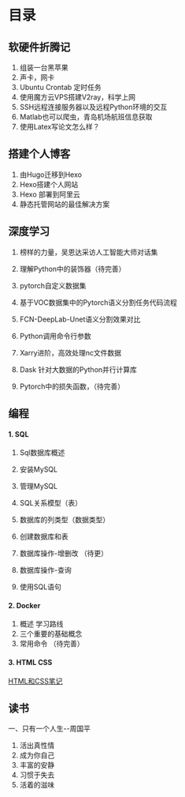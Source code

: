 # 目录

## 软硬件折腾记

1. 组装一台黑苹果
2. 声卡，网卡
3. Ubuntu Crontab 定时任务
4. 使用魔方云VPS搭建V2ray，科学上网
5. SSH远程连接服务器以及远程Python环境的交互
6. Matlab也可以爬虫，青岛机场航班信息获取
7. 使用Latex写论文怎么样？

## 搭建个人博客

1. 由Hugo迁移到Hexo
2. Hexo搭建个人网站
3. Hexo 部署到阿里云
4. 静态托管网站的最佳解决方案

## 深度学习

1. 榜样的力量，吴恩达采访人工智能大师对话集

2. 理解Python中的装饰器（待完善）
3. pytorch自定义数据集
4. 基于VOC数据集中的Pytorch语义分割任务代码流程
5. FCN-DeepLab-Unet语义分割效果对比
6. Python调用命令行参数
7. Xarry进阶，高效处理nc文件数据
8. Dask 针对大数据的Python并行计算库
9. Pytorch中的损失函数，（待完善）

## 编程

#### 1. SQL

1. Sql数据库概述

2. 安装MySQL

3. 管理MySQL

4. SQL关系模型（表）

5. 数据库的列类型（数据类型）

6. 创建数据库和表

7. 数据库操作-增删改 （待更）

8. 数据库操作-查询

9. 使用SQL语句
   
#### 2. Docker

1. 概述 学习路线
2. 三个重要的基础概念
3. 常用命令 （待完善）

#### 3. HTML CSS

[HTML和CSS笔记](https://github.com/Flionay/Html-and-CSS)


## 读书

一、只有一个人生--周国平

1. 活出真性情
2. 成为你自己
3. 丰富的安静
4. 习惯于失去
5. 活着的滋味